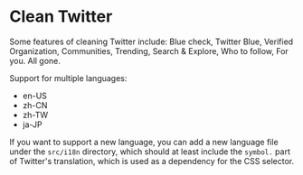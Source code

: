 # Clean Twitter

Some features of cleaning Twitter include: Blue check, Twitter Blue, Verified Organization, Communities, Trending, Search & Explore, Who to follow, For you. All gone.

Support for multiple languages:

- en-US
- zh-CN
- zh-TW
- ja-JP

If you want to support a new language, you can add a new language file under the `src/i18n` directory, which should at least include the `symbol.` part of Twitter's translation, which is used as a dependency for the CSS selector.
